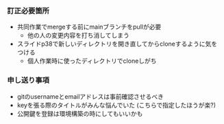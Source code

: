 ### 訂正必要箇所
- 共同作業でmergeする前にmainブランチをpullが必要
    - 他の人の変更内容を打ち消してしまう
- スライドp38で新しいディレクトリを開き直してからcloneするように気をつける
    - 個人作業時に使ったディレクトリでcloneしがち

### 申し送り事項
- gitのusernameとemailアドレスは事前確認させるべき
- keyを張る際のタイトルがみんな悩んでいた (こちらで指定したほうが楽?)
- 公開鍵を登録は環境構築の時にしてもいいかも